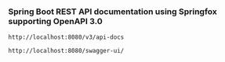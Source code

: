 ### Spring Boot REST API documentation using Springfox supporting OpenAPI 3.0

`http://localhost:8080/v3/api-docs`

`http://localhost:8080/swagger-ui/`
